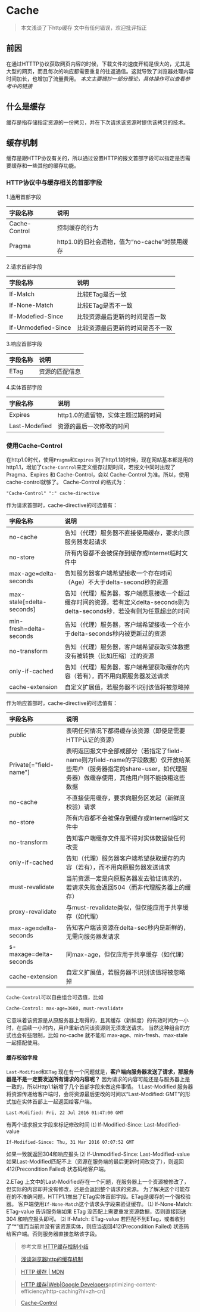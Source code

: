 # Cache

>本文浅谈了下http缓存
>文中有任何错误，欢迎批评指正

## 前因

  在通过HTTTP协议获取网页内容的时候，下载文件的速度开销是很大的，尤其是大型的网页，而且每次的响应都需要重复的往返通信。这就导致了浏览器处理内容时间加长，也增加了流量费用。
  *本文主要摘抄一部分理论，具体操作可以查看参考中的链接*

## 什么是缓存
  缓存是指存储指定资源的一份拷贝，并在下次请求该资源时提供该拷贝的技术。

## 缓存机制
  缓存是跟HTTP协议有关的，所以通过设置HTTP的报文首部字段可以指定是否需要缓存和一些其他的缓存功能。

### HTTP协议中与缓存相关的首部字段

1.通用首部字段

| 字段名称          | 说明                              |
| :------------ | :------------------------------ |
| Cache-Control | 控制缓存的行为                         |
| Pragma        | http1.0的旧社会遗物，值为“no-cache”时禁用缓存 |

2.请求首部字段

| 字段名称                | 说明               |
| :------------------ | :--------------- |
| If-Match            | 比较ETag是否一致       |
| If-None-Match       | 比较ETag是否不一致      |
| If-Modefied-Since   | 比较资源最后更新的时间是否一致  |
| If-Unmodefied-Since | 比较资源最后更新的时间是否不一致 |


3.响应首部字段

| 字段名称 | 说明      |
| :--- | :------ |
| ETag | 资源的匹配信息 |

4.实体首部字段

| 字段名称          | 说明                    |
| :------------ | :-------------------- |
| Expires       | http1.0的遗留物，实体主题过期的时间 |
| Last-Modefied | 资源的最后一次修改的时间          |

### 使用Cache-Control
  在http1.0时代，使用`Pragma`和`Expires`
  到了http1.1的时候，现在网站基本都是用的http1.1，增加了`Cache-Control`来定义缓存过期时间，若报文中同时出现了 Pragma、Expires 和 Cache-Control，会以 Cache-Control 为准。所以，使用cache-control就够了。
  Cache-Control 的格式为：
  ```
  "Cache-Control" ":" cache-directive
  ```
  作为请求首部时，cache-directive的可选值有：
  
| 字段名称                      | 说明                                       |
| :------------------------ | :--------------------------------------- |
| no-cache                  | 告知（代理）服务器不直接使用缓存，要求向原服务器发起请求             |
| no-store                  | 所有内容都不会被保存到缓存或Internet临时文件中              |
| max-age=delta-seconds     | 告知服务器客户端希望接收一个存在时间（Age）不大于delta-second秒的资源 |
| max-stale[=delta-seconds] | 告知（代理）服务器，客户端愿意接收一个超过缓存时间的资源，若有定义delta-seconds则为delta-seconds秒，若没有则为任意超出的时间 |
| min-fresh=delta-seconds   | 告知（代理）服务器，客户端希望接收一个在小于delta-seconds秒内被更新过的资源 |
| no-transform              | 告知（代理）服务器，客户端希望获取实体数据没有被转换（比如压缩）过的资源     |
| only-if-cached            | 告知（代理）服务器，客户端希望获取缓存的内容（若有），而不用向原服务器发送请求  |
| cache-extension           | 自定义扩展值，若服务器不识别该值将被忽略掉                    |

作为响应首部时，cache-directive的可选值有：

| 字段名称                   | 说明                                       |
| :--------------------- | :--------------------------------------- |
| public                 | 表明任何情况下都得缓存该资源（即使是需要HTTP认证的资源）           |
| Private[="field-name"] | 表明返回报文中全部或部分（若指定了field-name则为field-name的字段数据）仅开放给某些用户（服务器指定的share-user，如代理服务器）做缓存使用，其他用户则不能换粗这些数据 |
| no-cache               | 不直接使用缓存，要求向服务区发起（新鲜度校验）请求                |
| no-store               | 所有内容都不会被保存到缓存或Internet临时文件中              |
| no-transform           | 告知客户端缓存文件是不得对实体数据做任何改变                   |
| only-if-cached         | 告知（代理）服务器客户端希望获取缓存的内容（若有），而不用向原服务器发送请求   |
| must-revalidate        | 当前资源一定是向原服务器发去验证请求的，若请求失败会返回504（而非代理服务器上的缓存） |
| proxy-revalidate       | 与must-revalidate类似，但仅能应用于共享缓存（如代理）       |
| max-age=delta-seconds  | 告知客户端该资源在delta-sec秒内是新鲜的，无需向服务器发请求       |
| s-maxage=delta-seconds | 同max-age，但仅应用于共享缓存（如代理）                  |
| cache-extension        | 自定义扩展值，若服务器不识别该值将被忽略掉                    |

`Cache-Control`可以自由组合可选值，比如
```
Cache-Control: max-age=3600, must-revalidate
```
它意味着该资源是从原服务器上取得的，且其缓存（新鲜度）的有效时间为一小时，在后续一小时内，用户重新访问该资源则无须发送请求。 当然这种组合的方式也会有些限制，比如 no-cache 就不能和 max-age、min-fresh、max-stale 一起搭配使用。

#### 缓存校验字段
  `Last-Modified`和`ETag`
  现在有一个问题就是，**客户端向服务器发送了请求，那服务器是不是一定要发送所有请求的内容呢？**
  因为请求的内容可能还是与服务器上是一致的，所以Http1.1新增了几个首部字段来做这件事情。
1.Last-Modified
  服务器将资源传递给客户端时，会将资源最后更改的时间以“Last-Modified: GMT”的形式加在实体首部上一起返回给客户端。
  ```
  Last-Modified: Fri, 22 Jul 2016 01:47:00 GMT
  ```
  有两个请求报文字段来标记修改时间
  ⑴ If-Modified-Since: Last-Modified-value
  ```
  If-Modified-Since: Thu, 31 Mar 2016 07:07:52 GMT
  ```
  如果一致就返回304和响应报头
  ⑵ If-Unmodified-Since: Last-Modified-value
 如果Last-Modified匹配不上（资源在服务端的最后更新时间改变了），则返回412(Precondition Failed) 状态码给客户端。

2.ETag
  上文中的Last-Modified存在一个问题，在服务器上一个资源被修改了，但实际的内容却并没有修改，还是会返回整个请求的资源。
  为了解决这个可能存在的不准确问题，HTTP1.1推出了ETag实体首部字段。ETag是缓存的一个强校验器。
  客户端使用`If-None-Match`这个请求头字段来验证缓存。
  ⑴ If-None-Match: ETag-value
  告诉服务端如果 ETag 没匹配上需要重发资源数据，否则直接回送304 和响应报头即可。
  ⑵ If-Match: ETag-value
  若匹配不到ETag，或者收到了“*”值而当前并没有该资源实体，则应当返回412(Precondition Failed) 状态码给客户端。否则服务器直接忽略该字段。


  >参考文章
  >[HTTP缓存控制小结](http://imweb.io/topic/5795dcb6fb312541492eda8c)
  
  >[浅谈浏览器http的缓存机制](http://www.cnblogs.com/vajoy/p/5341664.html)
  
  >[HTTP 缓存 | MDN](https://developer.mozilla.org/zh-CN/docs/Web/HTTP/Caching_FAQ)
  
  >[HTTP 缓存|Web|Google Developers](https://developers.google.com/web/fundamentals/performance/)optimizing-content-efficiency/http-caching?hl=zh-cn]
  
  >[Cache-Control](https://developer.mozilla.org/zh-CN/docs/Web/HTTP/Headers/Cache-Control)
